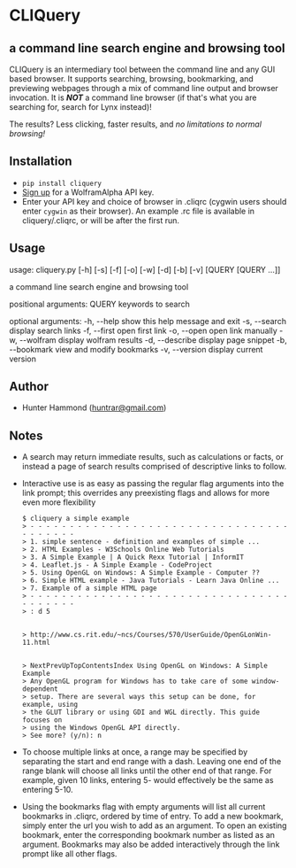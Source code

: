 # CLIQuery

## a command line search engine and browsing tool
CLIQuery is an intermediary tool between the command line and any GUI based browser. It supports searching, browsing, bookmarking, and previewing webpages through a mix of command line output and browser invocation. It is **_NOT_** a command line browser (if that's what you are searching for, search for Lynx instead)!

The results? Less clicking, faster results, and *no limitations to normal browsing!*

## Installation
* `pip install cliquery`
* [Sign up](https://developer.wolframalpha.com/portal/apisignup.html) for a WolframAlpha API key.
* Enter your API key and choice of browser in .cliqrc (cygwin users should enter `cygwin` as their browser). An example .rc file is available in cliquery/.cliqrc, or will be after the first run.

## Usage
usage: cliquery.py [-h] [-s] [-f] [-o] [-w] [-d] [-b] [-v] [QUERY [QUERY ...]]

a command line search engine and browsing tool

  positional arguments:
    QUERY           keywords to search

  optional arguments:
    -h, --help      show this help message and exit
    -s, --search    display search links
    -f, --first     open first link
    -o, --open      open link manually
    -w, --wolfram   display wolfram results
    -d, --describe  display page snippet
    -b, --bookmark  view and modify bookmarks
    -v, --version   display current version

## Author
* Hunter Hammond (huntrar@gmail.com)

## Notes
* A search may return immediate results, such as calculations or facts, or instead a page of search results comprised of descriptive links to follow.

* Interactive use is as easy as passing the regular flag arguments into the link prompt; this overrides any preexisting flags and allows for more even more flexibility
    ```
    $ cliquery a simple example
    > - - - - - - - - - - - - - - - - - - - - - - - - - - - - - - - - - - - - - - - -
    > 1. simple sentence - definition and examples of simple ...
    > 2. HTML Examples - W3Schools Online Web Tutorials
    > 3. A Simple Example | A Quick Rexx Tutorial | InformIT
    > 4. Leaflet.js - A Simple Example - CodeProject
    > 5. Using OpenGL on Windows: A Simple Example - Computer ??
    > 6. Simple HTML example - Java Tutorials - Learn Java Online ...
    > 7. Example of a simple HTML page
    > - - - - - - - - - - - - - - - - - - - - - - - - - - - - - - - - - - - - - - - -
    > : d 5


    > http://www.cs.rit.edu/~ncs/Courses/570/UserGuide/OpenGLonWin-11.html


    > NextPrevUpTopContentsIndex Using OpenGL on Windows: A Simple Example
    > Any OpenGL program for Windows has to take care of some window-dependent
    > setup. There are several ways this setup can be done, for example, using
    > the GLUT library or using GDI and WGL directly. This guide focuses on
    > using the Windows OpenGL API directly.
    > See more? (y/n): n
    ```

* To choose multiple links at once, a range may be specified by separating the start and end range with a dash. Leaving one end of the range blank will choose all links until the other end of that range. For example, given 10 links, entering 5- would effectively be the same as entering 5-10.

* Using the bookmarks flag with empty arguments will list all current bookmarks in .cliqrc, ordered by time of entry. To add a new bookmark, simply enter the url you wish to add as an argument. To open an existing bookmark, enter the corresponding bookmark number as listed as an argument. Bookmarks may also be added interactively through the link prompt like all other flags.
